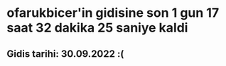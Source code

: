 # ofarukbicer'in gidisine son 1 gun 17 saat 32 dakika 25 saniye kaldi

## Gidis tarihi: 30.09.2022 :(